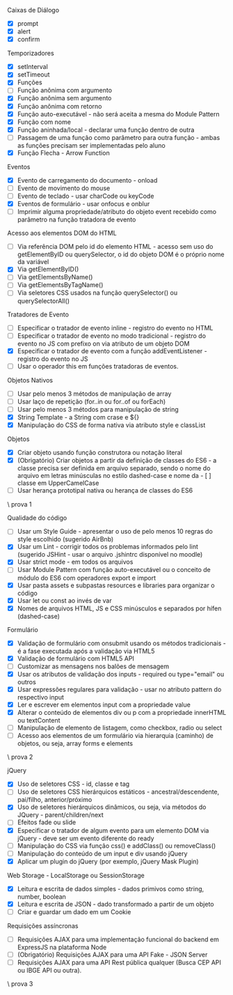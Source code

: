Caixas de Diálogo
- [x] prompt
- [x] alert
- [x] confirm

Temporizadores
- [x] setInterval
- [x] setTimeout
- [x] Funções
- [ ] Função anônima com argumento
- [x] Função anônima sem argumento
- [x] Função anônima com retorno
- [x] Função auto-executável - não será aceita a mesma do Module Pattern
- [x] Função com nome
- [x] Função aninhada/local - declarar uma função dentro de outra
- [ ] Passagem de uma função como parâmetro para outra função - ambas as funções precisam ser implementadas pelo aluno
- [x] Função Flecha - Arrow Function

Eventos
- [x] Evento de carregamento do documento - onload
- [ ] Evento de movimento do mouse
- [ ] Evento de teclado - usar charCode ou keyCode
- [x] Eventos de formulário - usar onfocus e onblur
- [ ] Imprimir alguma propriedade/atributo do objeto event recebido como parâmetro na função tratadora de evento

Acesso aos elementos DOM do HTML
- [ ] Via referência DOM pelo id do elemento HTML - acesso sem uso do getElementByID ou querySelector, o id do objeto DOM é o próprio nome da variável
- [x] Via getElementByID()
- [ ] Via getElementsByName()
- [ ] Via getElementsByTagName()
- [ ] Via seletores CSS usados na função querySelector() ou querySelectorAll()

Tratadores de Evento
- [ ] Especificar o tratador de evento inline - registro do evento no HTML
- [ ] Especificar o tratador de evento no modo tradicional - registro do evento no JS com prefixo on via atributo de um objeto DOM
- [x] Especificar o tratador de evento com a função addEventListener - registro do evento no JS
- [ ] Usar o operador this em funções tratadoras de eventos.

Objetos Nativos
- [ ] Usar pelo menos 3 métodos de manipulação de array
- [ ] Usar laço de repetição (for..in ou for..of ou forEach)
- [ ] Usar pelo menos 3 métodos para manipulação de string
- [x] String Template - a String com crase e ${}
- [x] Manipulação do CSS de forma nativa via atributo style e classList

Objetos
- [x] Criar objeto usando função construtora ou notação literal
- [x] (Obrigatório) Criar objetos a partir da definição de classes do ES6 - a classe precisa ser definida em arquivo separado, sendo o nome do arquivo em letras minúsculas no estilo dashed-case e nome da - [ ] classe em UpperCamelCase
- [ ] Usar herança prototipal nativa ou herança de classes do ES6

\\ prova 1

Qualidade do código
- [ ] Usar um Style Guide - apresentar o uso de pelo menos 10 regras do style escolhido (sugerido AirBnb)
- [x] Usar um Lint - corrigir todos os problemas informados pelo lint (sugerido JSHint - usar o arquivo .jshintrc disponível no moodle)
- [x] Usar strict mode - em todos os arquivos
- [ ] Usar Module Pattern com função auto-executável ou o conceito de módulo do ES6 com operadores export e import
- [x] Usar pasta assets e subpastas resources e libraries para organizar o código
- [x] Usar let ou const ao invés de var
- [x] Nomes de arquivos HTML, JS e CSS minúsculos e separados por hífen (dashed-case)

Formulário
- [x] Validação de formulário com onsubmit usando os métodos tradicionais - é a fase executada após a validação via HTML5
- [x] Validação de formulário com HTML5 API
- [ ] Customizar as mensagens nos balões de mensagem
- [x] Usar os atributos de validação dos inputs - required ou type="email" ou outros
- [x] Usar expressões regulares para validação - usar no atributo pattern do respectivo input
- [x] Ler e escrever em elementos input com a propriedade value
- [x] Alterar o conteúdo de elementos div ou p com a propriedade innerHTML ou textContent
- [ ] Manipulação de elemento de listagem, como checkbox, radio ou select
- [ ] Acesso aos elementos de um formulário via hierarquia (caminho) de objetos, ou seja, array forms e elements

\\ prova 2

jQuery
- [x] Uso de seletores CSS - id, classe e tag
- [ ] Uso de seletores CSS hierárquicos estáticos - ancestral/descendente, pai/filho, anterior/próximo
- [x] Uso de seletores hierárquicos dinâmicos, ou seja, via métodos do JQuery - parent/children/next
- [ ] Efeitos fade ou slide
- [x] Especificar o tratador de algum evento para um elemento DOM via jQuery - deve ser um evento diferente do ready
- [ ] Manipulação do CSS via função css() e addClass() ou removeClass()
- [ ] Manipulação do conteúdo de um input e div usando jQuery
- [x] Aplicar um plugin do jQuery (por exemplo, jQuery Mask Plugin)

Web Storage - LocalStorage ou SessionStorage
- [x] Leitura e escrita de dados simples - dados primivos como string, number, boolean
- [x] Leitura e escrita de JSON - dado transformado a partir de um objeto
- [ ] Criar e guardar um dado em um Cookie

Requisições assíncronas
- [ ] Requisições AJAX para uma implementação funcional do backend em ExpressJS na plataforma Node
- [ ] (Obrigatório) Requisições AJAX para uma API Fake - JSON Server 
- [ ] Requisições AJAX para uma API Rest pública qualquer (Busca CEP API ou IBGE API ou outra).

\\ prova 3